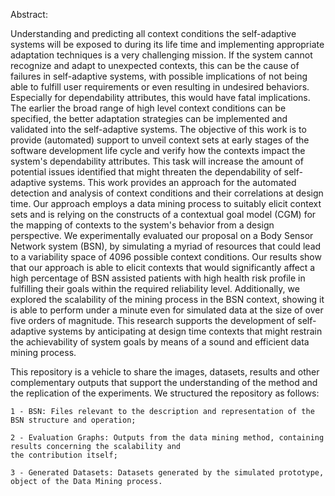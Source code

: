 Abstract:

Understanding and predicting all context conditions the self-adaptive systems will be exposed to during its life time and implementing appropriate adaptation techniques is a very challenging mission. If the system cannot recognize and adapt to unexpected contexts, this can be the cause of failures in self-adaptive systems, with possible implications of not being able to fulfill user requirements or even resulting in undesired behaviors. Especially for dependability attributes, this would have fatal implications. The earlier the broad range of high level context conditions can be specified, the better adaptation strategies can be implemented and validated into the self-adaptive systems. The objective of this work is to provide (automated) support to unveil context sets at early stages of the software development life cycle and verify how the contexts impact the system's dependability attributes. This task will increase the amount of potential issues identified that might threaten the dependability of self-adaptive systems. This work provides an approach for the automated detection and analysis of context conditions and their correlations at design time. Our approach employs a data mining process to suitably elicit context sets and is relying on the constructs of a contextual goal model (CGM) for the mapping of contexts to the system's behavior from a design perspective. We experimentally evaluated our proposal on a Body Sensor Network system (BSN), by simulating a myriad of resources that could lead to a variability space of 4096 possible context conditions. Our results show that our approach is able to elicit contexts that would significantly affect a high percentage of BSN assisted patients with high health risk profile in fulfilling their goals within the required reliability level. Additionally, we explored the scalability of the mining process in the BSN context, showing it is able to perform under a minute even for simulated data at the size of over five orders of magnitude. This research supports the development of self-adaptive systems by anticipating at design time contexts that might restrain the achievability of system goals by means of a sound and efficient data mining process.

  This repository is a vehicle to share the images, datasets, results and other complementary outputs that support the understanding of the method and the replication of the experiments. We structured the repository as follows:

    1 - BSN: Files relevant to the description and representation of the BSN structure and operation;

    2 - Evaluation Graphs: Outputs from the data mining method, containing results concerning the scalability and 
    the contribution itself;

    3 - Generated Datasets: Datasets generated by the simulated prototype, object of the Data Mining process.
